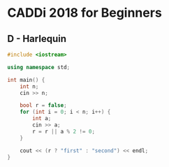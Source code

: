 # CADDi 2018 for Beginners
## D - Harlequin
```cpp
#include <iostream>

using namespace std;

int main() {
    int n;
    cin >> n;

    bool r = false;
    for (int i = 0; i < n; i++) {
        int a;
        cin >> a;
        r = r || a % 2 != 0;
    }

    cout << (r ? "first" : "second") << endl;
}
```
